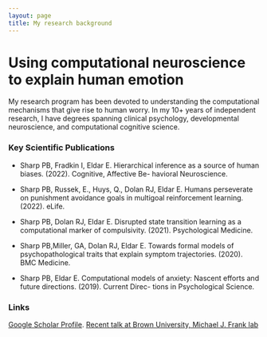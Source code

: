 ```yaml
---
layout: page
title: My research background
---
```


# Using computational neuroscience to explain human emotion

My research program has been devoted to understanding the computational mechanisms that give rise to human worry. In my 10+ years of independent research, I have degrees spanning clinical psychology, developmental neuroscience, and computational cognitive science.

### Key Scientific Publications

- Sharp PB, Fradkin I, Eldar E. Hierarchical inference as a source of human biases. (2022). Cognitive, Affective Be-
havioral Neuroscience.

- Sharp PB, Russek, E., Huys, Q., Dolan RJ, Eldar E. Humans perseverate on punishment avoidance goals in multigoal
reinforcement learning. (2022). eLife.

- Sharp PB, Dolan RJ, Eldar E. Disrupted state transition learning as a computational marker of compulsivity. (2021).
Psychological Medicine.

- Sharp PB,Miller, GA, Dolan RJ, Eldar E. Towards formal models of psychopathological traits that explain symptom
trajectories. (2020). BMC Medicine.

- Sharp PB, Eldar E. Computational models of anxiety: Nascent efforts and future directions. (2019). Current Direc-
tions in Psychological Science.

### Links

[Google Scholar Profile](https://scholar.google.com/citations?user=KXU4cS8AAAAJ&hl=en).
[Recent talk at Brown University, Michael J. Frank lab](https://www.youtube.com/watch?v=5BtMvFwU7mk)